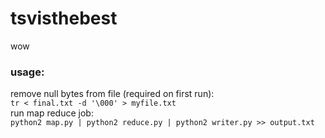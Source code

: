 # tsvisthebest
wow

### usage:
remove null bytes from file (required on first run): <br>
`tr < final.txt -d '\000' > myfile.txt`<br>
run map reduce job:<br>
`python2 map.py | python2 reduce.py | python2 writer.py >> output.txt`<br>

